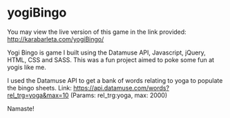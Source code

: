 # yogiBingo

You may view the live version of this game in the link provided: http://karabarleta.com/yogiBingo/

Yogi Bingo is game I built using the Datamuse API, Javascript, jQuery, HTML, CSS and SASS. This was a fun project aimed to poke some fun at yogis like me.

I used the Datamuse API to get a bank of words relating to yoga to populate the bingo sheets.
Link: https://api.datamuse.com/words?rel_trg=yoga&max=10
(Params: 
rel_trg:yoga, 
max: 2000)

Namaste!